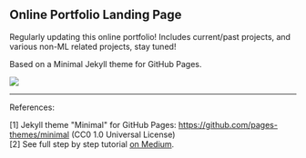 ## Online Portfolio Landing Page 

Regularly updating this online portfolio! Includes current/past projects, and various non-ML related projects, stay tuned!

Based on a Minimal Jekyll theme for GitHub Pages.

<img src="images/demo.gif?raw=true"/>


___

References:

[1] Jekyll theme "Minimal" for GitHub Pages: https://github.com/pages-themes/minimal (CC0 1.0 Universal License)
<br>[2] See full step by step tutorial [on Medium](https://medium.com/@evanca/set-up-your-portfolio-website-in-less-than-10-minutes-with-github-pages-d0efa8ff56fd).
